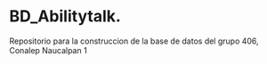 # BD_Abilitytalk.
Repositorio para la construccion de la base de datos del grupo 406, Conalep Naucalpan 1
